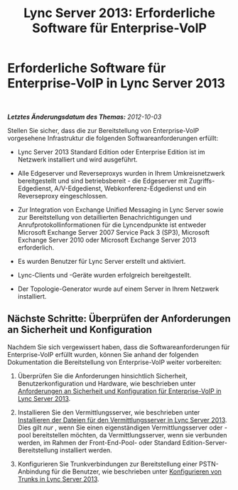 ﻿---
title: 'Lync Server 2013: Erforderliche Software für Enterprise-VoIP'
TOCTitle: Erforderliche Software für Enterprise-VoIP
ms:assetid: 41172119-9631-46c7-9d9f-386d951c650b
ms:mtpsurl: https://technet.microsoft.com/de-de/library/Gg425916(v=OCS.15)
ms:contentKeyID: 49293798
ms.date: 05/19/2016
mtps_version: v=OCS.15
ms.translationtype: HT
---

# Erforderliche Software für Enterprise-VoIP in Lync Server 2013

 

_**Letztes Änderungsdatum des Themas:** 2012-10-03_

Stellen Sie sicher, dass die zur Bereitstellung von Enterprise-VoIP vorgesehene Infrastruktur die folgenden Softwareanforderungen erfüllt:

  - Lync Server 2013 Standard Edition oder Enterprise Edition ist im Netzwerk installiert und wird ausgeführt.

  - Alle Edgeserver und Reverseproxys wurden in Ihrem Umkreisnetzwerk bereitgestellt und sind betriebsbereit - die Edgeserver mit Zugriffs-Edgedienst, A/V-Edgedienst, Webkonferenz-Edgedienst und ein Reverseproxy eingeschlossen.

  - Zur Integration von Exchange Unified Messaging in Lync Server sowie zur Bereitstellung von detaillierten Benachrichtigungen und Anrufprotokollinformationen für die Lyncendpunkte ist entweder Microsoft Exchange Server 2007 Service Pack 3 (SP3), Microsoft Exchange Server 2010 oder Microsoft Exchange Server 2013 erforderlich.

  - Es wurden Benutzer für Lync Server erstellt und aktiviert.

  - Lync-Clients und -Geräte wurden erfolgreich bereitgestellt.

  - Der Topologie-Generator wurde auf einem Server in Ihrem Netzwerk installiert.

## Nächste Schritte: Überprüfen der Anforderungen an Sicherheit und Konfiguration

Nachdem Sie sich vergewissert haben, dass die Softwareanforderungen für Enterprise-VoIP erfüllt wurden, können Sie anhand der folgenden Dokumentation die Bereitstellung von Enterprise-VoIP weiter vorbereiten:

1.  Überprüfen Sie die Anforderungen hinsichtlich Sicherheit, Benutzerkonfiguration und Hardware, wie beschrieben unter [Anforderungen an Sicherheit und Konfiguration für Enterprise-VoIP in Lync Server 2013](lync-server-2013-security-and-configuration-prerequisites-for-enterprise-voice.md).

2.  Installieren Sie den Vermittlungsserver, wie beschrieben unter [Installieren der Dateien für den Vermittlungsserver in Lync Server 2013](lync-server-2013-install-the-files-for-mediation-server.md). Dies gilt *nur* , wenn Sie einen eigenständigen Vermittlungsserver oder -pool bereitstellen möchten, da Vermittlungsserver, wenn sie verbunden werden, im Rahmen der Front-End-Pool- oder Standard Edition-Server-Bereitstellung installiert werden.

3.  Konfigurieren Sie Trunkverbindungen zur Bereitstellung einer PSTN-Anbindung für die Benutzer, wie beschrieben unter [Konfigurieren von Trunks in Lync Server 2013](lync-server-2013-configuring-trunks.md).

